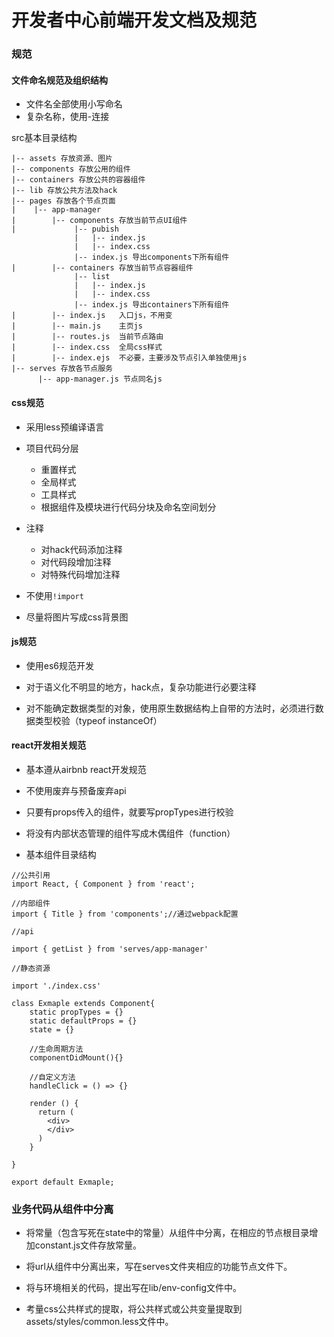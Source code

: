 # 开发者中心前端开发文档及规范

### 规范

#### 文件命名规范及组织结构

- 文件名全部使用小写命名
- 复杂名称，使用-连接


src基本目录结构
```
|-- assets 存放资源、图片
|-- components 存放公用的组件
|-- containers 存放公共的容器组件
|-- lib 存放公共方法及hack
|-- pages 存放各个节点页面
|    |-- app-manager
|        |-- components 存放当前节点UI组件
|             |-- pubish
              |   |-- index.js
              |   |-- index.css
              |-- index.js 导出components下所有组件      
|        |-- containers 存放当前节点容器组件
              |-- list
              |   |-- index.js
              |   |-- index.css
              |-- index.js 导出containers下所有组件
|        |-- index.js   入口js，不用变
|        |-- main.js    主页js
|        |-- routes.js  当前节点路由
|        |-- index.css  全局css样式
|        |-- index.ejs  不必要，主要涉及节点引入单独使用js
|-- serves 存放各节点服务
      |-- app-manager.js 节点同名js
```


#### css规范

- 采用less预编译语言

- 项目代码分层
  - 重置样式
  - 全局样式
  - 工具样式
  - 根据组件及模块进行代码分块及命名空间划分
  
- 注释
  - 对hack代码添加注释
  - 对代码段增加注释
  - 对特殊代码增加注释

- 不使用`!import`

- 尽量将图片写成css背景图

#### js规范

- 使用es6规范开发

- 对于语义化不明显的地方，hack点，复杂功能进行必要注释

- 对不能确定数据类型的对象，使用原生数据结构上自带的方法时，必须进行数据类型校验（typeof instanceOf）

#### react开发相关规范

- 基本遵从airbnb react开发规范
- 不使用废弃与预备废弃api
- 只要有props传入的组件，就要写propTypes进行校验
- 将没有内部状态管理的组件写成木偶组件（function）

- 基本组件目录结构
```
//公共引用
import React, { Component } from 'react';

//内部组件
import { Title } from 'components';//通过webpack配置

//api

import { getList } from 'serves/app-manager'

//静态资源

import './index.css'

class Exmaple extends Component{
    static propTypes = {}
    static defaultProps = {}
    state = {}
    
    //生命周期方法
    componentDidMount(){}
    
    //自定义方法
    handleClick = () => {}
    
    render () {
      return (
        <div>
        </div>
      )
    }
    
}

export default Exmaple;

```


### 业务代码从组件中分离

- 将常量（包含写死在state中的常量）从组件中分离，在相应的节点根目录增加constant.js文件存放常量。
- 将url从组件中分离出来，写在serves文件夹相应的功能节点文件下。
- 将与环境相关的代码，提出写在lib/env-config文件中。

- 考量css公共样式的提取，将公共样式或公共变量提取到assets/styles/common.less文件中。
